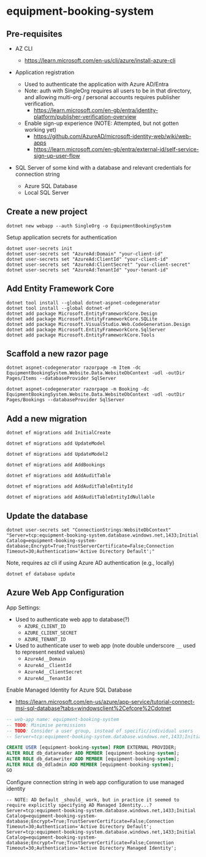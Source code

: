 # equipment-booking-system

## Pre-requisites

- AZ CLI
    - https://learn.microsoft.com/en-us/cli/azure/install-azure-cli

- Application registration
    - Used to authenticate the application with Azure AD/Entra
    - Note: auth with SingleOrg requires all users to be in that directory,
      and allowing multi-org / personal accounts requires publisher verification.
        - https://learn.microsoft.com/en-gb/entra/identity-platform/publisher-verification-overview
    - Enable sign-up experience (NOTE: Attempted, but not gotten working yet)
        - https://github.com/AzureAD/microsoft-identity-web/wiki/web-apps
        - https://learn.microsoft.com/en-gb/entra/external-id/self-service-sign-up-user-flow

- SQL Server of some kind with a database and relevant credentials for connection string
    - Azure SQL Database
    - Local SQL Server

## Create a new project

```shell
dotnet new webapp --auth SingleOrg -o EquipmentBookingSystem
```

Setup application secrets for authentication

```shell
dotnet user-secrets init
dotnet user-secrets set "AzureAd:Domain" "your-client-id"
dotnet user-secrets set "AzureAd:ClientId" "your-client-id"
dotnet user-secrets set "AzureAd:ClientSecret" "your-client-secret"
dotnet user-secrets set "AzureAd:TenantId" "your-tenant-id"
```

## Add Entity Framework Core

```shell
dotnet tool install --global dotnet-aspnet-codegenerator
dotnet tool install --global dotnet-ef
dotnet add package Microsoft.EntityFrameworkCore.Design
dotnet add package Microsoft.EntityFrameworkCore.SQLite
dotnet add package Microsoft.VisualStudio.Web.CodeGeneration.Design
dotnet add package Microsoft.EntityFrameworkCore.SqlServer
dotnet add package Microsoft.EntityFrameworkCore.Tools
```

## Scaffold a new razor page

```shell
dotnet aspnet-codegenerator razorpage -m Item -dc EquipmentBookingSystem.Website.Data.WebsiteDbContext -udl -outDir Pages/Items --databaseProvider SqlServer
```

```shell
dotnet aspnet-codegenerator razorpage -m Booking -dc EquipmentBookingSystem.Website.Data.WebsiteDbContext -udl -outDir Pages/Bookings --databaseProvider SqlServer
```

## Add a new migration

```shell
dotnet ef migrations add InitialCreate
```
```shell
dotnet ef migrations add UpdateModel
```
```shell
dotnet ef migrations add UpdateModel2
```
```shell
dotnet ef migrations add AddBookings
```
```shell
dotnet ef migrations add AddAuditTable
```
```shell
dotnet ef migrations add AddAuditTableEntityId
```
```shell
dotnet ef migrations add AddAuditTableEntityIdNullable
```

## Update the database

```shell
dotnet user-secrets set "ConnectionStrings:WebsiteDbContext" "Server=tcp:equipment-booking-system.database.windows.net,1433;Initial Catalog=equipment-booking-system-database;Encrypt=True;TrustServerCertificate=False;Connection Timeout=30;Authentication='Active Directory Default';"
```

Note, requires az cli if using Azure AD authentication (e.g., locally)

```shell
dotnet ef database update
```



## Azure Web App Configuration

App Settings:
- Used to authenticate web app to database(?)
  - `AZURE_CLIENT_ID`
  - `AZURE_CLIENT_SECRET`
  - `AZURE_TENANT_ID`
- Used to authenticate user to web app (note double underscore `__` used to represent nested values)
  - `AzureAd__Domain`
  - `AzureAd__ClientId`
  - `AzureAd__ClientSecret`
  - `AzureAd__TenantId`


Enable Managed Identity for Azure SQL Database

- https://learn.microsoft.com/en-us/azure/app-service/tutorial-connect-msi-sql-database?tabs=windowsclient%2Cefcore%2Cdotnet

```sql
-- web-app name: equipment-booking-system
-- TODO: Minimise permissions
-- TODO: Consider a user group, instead of specific/individual users
-- Server=tcp:equipment-booking-system.database.windows.net,1433;Initial Catalog=equipment-booking-system-database;Encrypt=True;TrustServerCertificate=False;Connection Timeout=30;Authentication='Active Directory Default';

CREATE USER [equipment-booking-system] FROM EXTERNAL PROVIDER;
ALTER ROLE db_datareader ADD MEMBER [equipment-booking-system];
ALTER ROLE db_datawriter ADD MEMBER [equipment-booking-system];
ALTER ROLE db_ddladmin ADD MEMBER [equipment-booking-system];
GO
```

Configure connection string in web app configuration to use managed identity

```
-- NOTE: AD Default _should_ work, but in practice it seemed to require explicitly specifying AD Managed Identity...?
Server=tcp:equipment-booking-system.database.windows.net,1433;Initial Catalog=equipment-booking-system-database;Encrypt=True;TrustServerCertificate=False;Connection Timeout=30;Authentication='Active Directory Default';
Server=tcp:equipment-booking-system.database.windows.net,1433;Initial Catalog=equipment-booking-system-database;Encrypt=True;TrustServerCertificate=False;Connection Timeout=30;Authentication='Active Directory Managed Identity';
```

